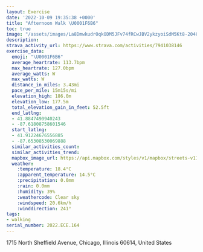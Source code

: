```yaml
---
layout: Exercise
date: '2022-10-09 19:35:38 +0000'
title: "Afternoon Walk \U0001F6B6"
toc: true
image: "/assets/images/La8DmwkudrOqkODM5JFv74fRCwJBV2ykzyoiSdM5Kt8-2048x1365.jpg.jpeg"
description:
strava_activity_url: https://www.strava.com/activities/7941038146
exercise_data:
  emoji: "\U0001F6B6"
  average_heartrate: 113.7bpm
  max_heartrate: 127.0bpm
  average_watts: W
  max_watts: W
  distance_in_miles: 3.43mi
  pace_per_mile: 15m15s/mi
  elevation_high: 186.0m
  elevation_low: 177.5m
  total_elevation_gain_in_feet: 52.5ft
  end_latlng:
  - 41.8847490940243
  - -87.61808758601546
  start_latlng:
  - 41.91224676556885
  - -87.65308530069888
  similar_activities_count:
  similar_activities_trend:
  mapbox_image_url: https://api.mapbox.com/styles/v1/mapbox/streets-v11/static/path-5+787af2-1.0(_%7Cx~F%60l~uO%40iARc%40tHoLf%40k%40HGTGTy%40%5Cq%40~IiNPU~BuDr%40cAnAsBh%40u%40%60AcBl%40%7D%40FQh%40s%40%60DeFL_%40Fe%40J%5BdAiBXs%40Ho%40A%7DAIsABa%40BG%5EBNEBQFaADMFGNIN%3FTGnBKlCCj%40%40n%40Cr%40AVA%7CCENAX%40jAG~%40%40bAKrAElMMrCGhCA%5ECLGDM%40WIyD%40cDEoJQ%7BOBcBFk%40LU%5CIhAEJEDEFa%40D%7D%40%40oCDa%40FULSLITG%5EC%5E%3FhCL%5CAf%40GlA%40%5CELIJ%5BNoCDc%40JORKZCnDGl%40MRMbA_BHSDQ%40u%40GeDB_%40HM%60%40IXM%5EF%60%40A%60APtAZRBHEB_%40HSRKZCf%40Bf%40HxAh%40b%40Hb%40BVAVGTMRYHk%40HwCX%7DDBmBL_%40%40OEaC),pin-s-s+e5b22e(-87.65137,41.91184),pin-s-f+89ae00(-87.62111000000004,41.88577999999998)/auto/800x800?access_token=pk.eyJ1Ijoiam9zaGJlY2ttYW4iLCJhIjoiY205eWR2aDd1MWZ6djJrbXc4a3M0bWZleiJ9.XiG9OWkNcZk2QzjJbxLB4A
  weather:
    :temperature: 18.4°C
    :apparent_temperature: 14.5°C
    :precipitation: 0.0mm
    :rain: 0.0mm
    :humidity: 39%
    :weathercode: Clear sky
    :windspeed: 20.6km/h
    :winddirection: 241°
tags:
- walking
serial_number: 2022.ECE.164
---
```

1715 North Sheffield Avenue, Chicago, Illinois 60614, United States
